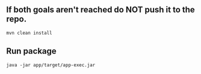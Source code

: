 ## If both goals aren't reached do NOT push it to the repo.
`mvn clean install`

## Run package
`java -jar app/target/app-exec.jar`